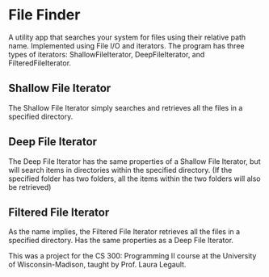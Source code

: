 # File Finder
A utility app that searches your system for files using their relative path name. Implemented using File I/O and iterators. The program has three types of iterators: ShallowFileIterator, DeepFileIterator, and FilteredFileIterator.

## Shallow File Iterator
The Shallow File Iterator simply searches and retrieves all the files in a specified directory.

## Deep File Iterator
The Deep File Iterator has the same properties of a Shallow File Iterator, but will search items in directories within the specified directory. (If the specified folder has two folders, all the items within the two folders will also be retrieved)

## Filtered File Iterator
As the name implies, the Filtered File Iterator retrieves all the files in a specified directory. Has the same properties as a Deep File Iterator.

This was a project for the CS 300: Programming II course at the University of Wisconsin-Madison, taught by Prof. Laura Legault.
